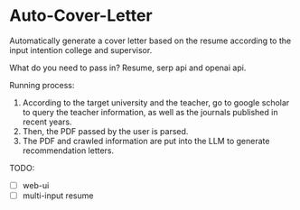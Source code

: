 # Auto-Cover-Letter

Automatically generate a cover letter based on the resume according to the input intention college and supervisor.

What do you need to pass in? Resume, serp api and openai api.

Running process:  

1. According to the target university and the teacher, go to google scholar to query the teacher information, as well as the journals published in recent years.
2. Then, the PDF passed by the user is parsed.
3. The PDF and crawled information are put into the LLM to generate recommendation letters.

TODO:

- [ ] web-ui
- [ ] multi-input resume
